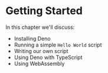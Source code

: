 # Getting Started

In this chapter we'll discuss:

- Installing Deno
- Running a simple `Hello World` script
- Writing our own script
- Using Deno with TypeScript
- Using WebAssembly
